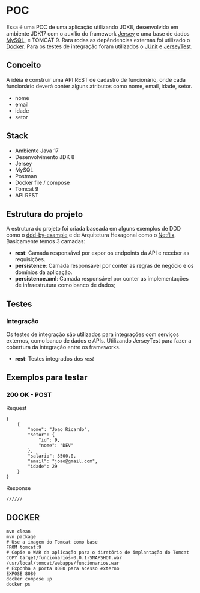 # POC
Essa é uma POC de uma aplicação utilizando JDK8, desenvolvido em ambiente JDK17 com o auxílio do framework [Jersey](https://eclipse-ee4j.github.io/jersey/) e uma base
de dados [MySQL](https://www.mysql.com/), e TOMCAT 9. Rara rodas as depêndencias externas foi utilizado o [Docker](https://www.docker.com/). Para os testes de integração foram utilizados o [JUnit](https://junit.org/junit5/) e [JerseyTest](https://eclipse-ee4j.github.io/jersey/).

## Conceito
A idéia é construir uma API REST de cadastro de funcionário, onde cada funcionário deverá conter alguns atributos como nome, email, idade, setor.
- nome
- email
- idade
- setor

## Stack
- Ambiente Java 17
- Desenvolvimento JDK 8
- Jersey
- MySQL
- Postman
- Docker file / compose
- Tomcat 9
- API REST

## Estrutura do projeto
A estrutura do projeto foi criada baseada em alguns exemplos de DDD como
o [ddd-by-example](https://github.com/joolu/ddd-sample) e de Arquitetura Hexagonal como
o [Netflix](https://netflixtechblog.com/ready-for-changes-with-hexagonal-architecture-b315ec967749).
Basicamente temos 3 camadas:
* **rest**: Camada responsável por expor os endpoints da API e receber as requisições.
* **persistence**: Camada responsável por conter as regras de negócio e os domínios da aplicação.
* **persistence.xml**: Camada responsável por conter as implementações de infraestrutura como banco de dados;

## Testes
### Integração

Os testes de integração são utilizados para integrações com serviços externos, como banco de dados e APIs. Utilizando JerseyTest para fazer a cobertura da integração entre os frameworks.
- **rest**: Testes integrados dos *rest*

## Exemplos para testar
### 200 OK - POST
Request
```
{
    {
        "nome": "Joao Ricardo",
        "setor": {
            "id": 9,
            "nome": "DEV"
        },
        "salario": 3500.0,
        "email": "joao@gmail.com",
        "idade": 29
    }
}
```

Response
```
//////
```


## DOCKER
```
mvn clean
mvn package
# Use a imagem do Tomcat como base
FROM tomcat:9
# Copie o WAR da aplicação para o diretório de implantação do Tomcat
COPY target/funcionarios-0.0.1-SNAPSHOT.war /usr/local/tomcat/webapps/funcionarios.war
# Exponha a porta 8080 para acesso externo
EXPOSE 8080
docker compose up
docker ps
```